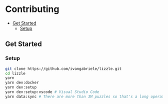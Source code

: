 # Contributing

- [Get Started](#get-started)
  - [Setup](#setup)

## Get Started

### Setup

```sh
git clone https://github.com/ivangabriele/lizzle.git
cd lizzle
yarn
yarn dev:docker
yarn dev:setup
yarn dev:setup:vscode # Visual Studio Code
yarn data:sync # There are more than 3M puzzles so that's a long operation' (~1h)
```
